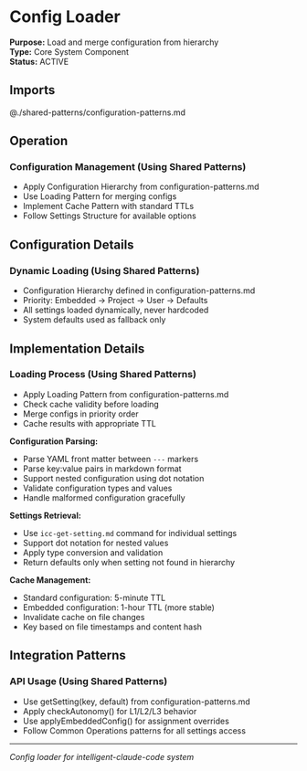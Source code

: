 # Config Loader

**Purpose:** Load and merge configuration from hierarchy  
**Type:** Core System Component  
**Status:** ACTIVE

## Imports

@./shared-patterns/configuration-patterns.md

## Operation

### Configuration Management (Using Shared Patterns)
- Apply Configuration Hierarchy from configuration-patterns.md
- Use Loading Pattern for merging configs
- Implement Cache Pattern with standard TTLs
- Follow Settings Structure for available options  

## Configuration Details

### Dynamic Loading (Using Shared Patterns)
- Configuration Hierarchy defined in configuration-patterns.md
- Priority: Embedded → Project → User → Defaults
- All settings loaded dynamically, never hardcoded
- System defaults used as fallback only

## Implementation Details

### Loading Process (Using Shared Patterns)
- Apply Loading Pattern from configuration-patterns.md
- Check cache validity before loading
- Merge configs in priority order
- Cache results with appropriate TTL

**Configuration Parsing:**
- Parse YAML front matter between `---` markers
- Parse key:value pairs in markdown format
- Support nested configuration using dot notation
- Validate configuration types and values
- Handle malformed configuration gracefully

**Settings Retrieval:**
- Use `icc-get-setting.md` command for individual settings
- Support dot notation for nested values
- Apply type conversion and validation
- Return defaults only when setting not found in hierarchy

**Cache Management:**
- Standard configuration: 5-minute TTL
- Embedded configuration: 1-hour TTL (more stable)
- Invalidate cache on file changes
- Key based on file timestamps and content hash

## Integration Patterns

### API Usage (Using Shared Patterns)
- Use getSetting(key, default) from configuration-patterns.md
- Apply checkAutonomy() for L1/L2/L3 behavior
- Use applyEmbeddedConfig() for assignment overrides
- Follow Common Operations patterns for all settings access

---
*Config loader for intelligent-claude-code system*